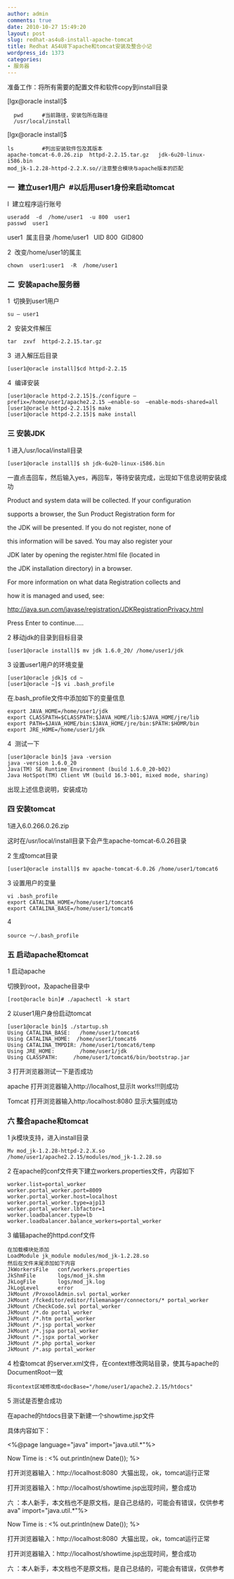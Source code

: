 ```yaml
---
author: admin
comments: true
date: 2010-10-27 15:49:20
layout: post
slug: redhat-as4u8-install-apache-tomcat
title: Redhat AS4U8下apache和tomcat安装及整合小记
wordpress_id: 1373
categories:
- 服务器
---
```


准备工作：将所有需要的配置文件和软件copy到install目录

[lgx@oracle install]$
    
      pwd      #当前路径，安装包所在路径
      /usr/local/install

[lgx@oracle install]$
    
    ls         #列出安装软件包及其版本
    apache-tomcat-6.0.26.zip  httpd-2.2.15.tar.gz   jdk-6u20-linux-i586.bin
    mod_jk-1.2.28-httpd-2.2.X.so//注意整合模块与apache版本的匹配

### 一  建立user1用户  #以后用user1身份来启动tomcat

l  建立程序运行账号
    
    useradd  -d  /home/user1  -u 800  user1
    passwd  user1

user1  属主目录 /home/user1   UID 800  GID800

2  改变/home/user1的属主
    
    chown  user1:user1  -R  /home/user1

### 二  安装apache服务器

1  切换到user1用户
    
    su – user1

2  安装文件解压
    
    tar  zxvf  httpd-2.2.15.tar.gz

3  进入解压后目录
    
    [user1@oracle install]$cd httpd-2.2.15

4  编译安装
    
    [user1@oracle httpd-2.2.15]$./configure –prefix=/home/user1/apache2.2.15 –enable-so  –enable-mods-shared=all
    [user1@oracle httpd-2.2.15]$ make
    [user1@oracle httpd-2.2.15]$ make install

### 三 安装JDK

1 进入/usr/local/install目录
    
    [user1@oracle install]$ sh jdk-6u20-linux-i586.bin

一直点击回车，然后输入yes，再回车，等待安装完成，出现如下信息说明安装成功

Product and system data will be collected. If your configuration

supports a browser, the Sun Product Registration form for

the JDK will be presented. If you do not register, none of

this information will be saved. You may also register your

JDK later by opening the register.html file (located in

the JDK installation directory) in a browser.

For more information on what data Registration collects and

how it is managed and used, see:

http://java.sun.com/javase/registration/JDKRegistrationPrivacy.html

Press Enter to continue…..

2 移动jdk的目录到目标目录
    
    [user1@oracle install]$ mv jdk 1.6.0_20/ /home/user1/jdk

3 设置user1用户的环境变量
    
    [user1@oracle jdk]$ cd ~
    [user1@oracle ~]$ vi .bash_profile

在.bash_profile文件中添加如下的变量信息
    
    export JAVA_HOME=/home/user1/jdk
    export CLASSPATH=$CLASSPATH:$JAVA_HOME/lib:$JAVA_HOME/jre/lib
    export PATH=$JAVA_HOME/bin:$JAVA_HOME/jre/bin:$PATH:$HOMR/bin
    export JRE_HOME=/home/user1/jdk

4  测试一下
    
    [user1@oracle bin]$ java -version
    java -version 1.6.0_20
    Java(TM) SE Runtime Environment (build 1.6.0_20-b02)
    Java HotSpot(TM) Client VM (build 16.3-b01, mixed mode, sharing)

出现上述信息说明，安装成功

### 四 安装tomcat

1进入6.0.266.0.26.zip

这时在/usr/local/install目录下会产生apache-tomcat-6.0.26目录

2 生成tomcat目录
    
    [user1@oracle install]$ mv apache-tomcat-6.0.26 /home/user1/tomcat6

3 设置用户的变量
    
    vi .bash_profile
    export CATALINA_HOME=/home/user1/tomcat6
    export CATALINA_BASE=/home/user1/tomcat6

4
    
    source ～/.bash_profile

### 五 启动apache和tomcat

1 启动apache

切换到root，及apache目录中
    
    [root@oracle bin]# ./apachectl -k start

2 以user1用户身份启动tomcat
    
    [user1@oracle bin]$ ./startup.sh
    Using CATALINA_BASE:   /home/user1/tomcat6
    Using CATALINA_HOME:  /home/user1/tomcat6
    Using CATALINA_TMPDIR: /home/user1/tomcat6/temp
    Using JRE_HOME:        /home/user1/jdk
    Using CLASSPATH:     /home/user1/tomcat6/bin/bootstrap.jar

3 打开浏览器测试一下是否成功

apache 打开浏览器输入http://localhost,显示It works!!!则成功

Tomcat 打开浏览器输入http:/localhost:8080 显示大猫则成功

### 六 整合apache和tomcat

1 jk模块支持，进入install目录
    
    Mv mod_jk-1.2.28-httpd-2.2.X.so /home/user1/apache2.2.15/modules/mod_jk-1.2.28.so

2 在apache的conf文件夹下建立workers.properties文件，内容如下
    
    worker.list=portal_worker
    worker.portal_worker.port=8009
    worker.portal_worker.host=localhost
    worker.portal_worker.type=ajp13
    worker.portal_worker.lbfactor=1
    worker.loadbalancer.type=lb
    worker.loadbalancer.balance_workers=portal_worker

3 编辑apache的httpd.conf文件
    
    在加载模块处添加
    LoadModule jk_module modules/mod_jk-1.2.28.so
    然后在文件末尾添加如下内容
    JkWorkersFile   conf/workers.properties
    JkShmFile       logs/mod_jk.shm
    JkLogFile       logs/mod_jk.log
    JkLogLevel      error
    JkMount /ProxoolAdmin.svl portal_worker
    JkMount /fckeditor/editor/filemanager/connectors/* portal_worker
    JkMount /CheckCode.svl portal_worker
    JkMount /*.do portal_worker
    JkMount /*.htm portal_worker
    JkMount /*.jsp portal_worker
    JkMount /*.jspa portal_worker
    JkMount /*.jspx portal_worker
    JkMount /*.php portal_worker
    JkMount /*.asp portal_worker

4 检查tomcat 的server.xml文件，在context修改网站目录，使其与apache的DocumentRoot一致
    
    将context区域修改成<docBase="/home/user1/apache2.2.15/htdocs"

5 测试是否整合成功

在apache的htdocs目录下新建一个showtime.jsp文件

具体内容如下：

<%@page language="java" import="java.util.*"%>

Now Time is : <% out.println(new Date()); %>

打开浏览器输入：http://localhost:8080  大猫出现，ok，tomcat运行正常

打开浏览器输入：http://localhost/showtime.jsp出现时间，整合成功

六 ：本人新手，本文档也不是原文档，是自己总结的，可能会有错误，仅供参考
ava" import="java.util.*"%>

Now Time is : <% out.println(new Date()); %>

打开浏览器输入：http://localhost:8080  大猫出现，ok，tomcat运行正常

打开浏览器输入：http://localhost/showtime.jsp出现时间，整合成功

六 ：本人新手，本文档也不是原文档，是自己总结的，可能会有错误，仅供参考
